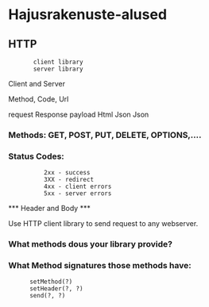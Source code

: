 # Hajusrakenuste-alused


## HTTP     

           client library
           server library

Client and Server

Method, Code, Url


request    Response
payload    Html
Json       Json


### Methods: GET, POST, PUT, DELETE, OPTIONS,.... 

### Status Codes: 
```
          2xx - success
          3XX - redirect
          4xx - client errors
          5xx - server errors
```
*** Header and Body ***

Use HTTP client library to send request to any webserver. 


### What methods dous your library provide? 
### What Method signatures those methods have:
          setMethod(?)
          setHeader(?, ?)
          send(?, ?)

